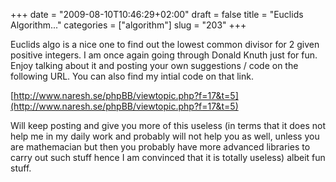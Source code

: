+++
date = "2009-08-10T10:46:29+02:00"
draft = false
title = "Euclids Algorithm..."
categories = ["algorithm"]
slug = "203"
+++

Euclids algo is a nice one to find out the lowest common divisor for 2 given positive integers. I am once again going through Donald Knuth just for fun. Enjoy talking about it and posting your own suggestions / code on the following URL. You can also find my intial code on that link.

[http://www.naresh.se/phpBB/viewtopic.php?f=17&t=5](http://www.naresh.se/phpBB/viewtopic.php?f=17&t=5)

Will keep posting and give you more of this useless (in terms that it does not help me in my daily work and probably will not help you as well, unless you are mathemacian but then you probably have more advanced libraries to carry out such stuff hence I am convinced that it is totally useless) albeit fun stuff.
